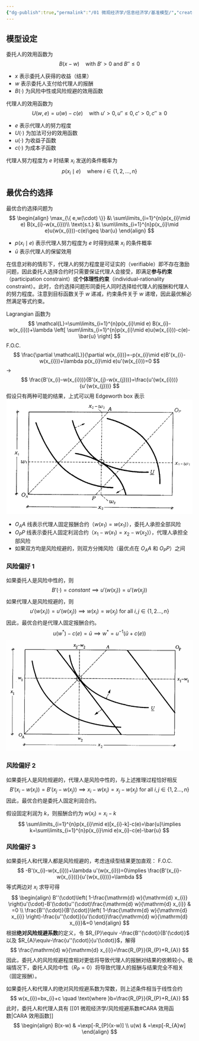 ```yaml
---
{"dg-publish":true,"permalink":"/01 微观经济学/信息经济学/基准模型/","created":"2024-06-13T18:35:32.523+08:00","updated":"2024-06-16T15:00:44.965+08:00"}
---
```



## 模型设定

委托人的效用函数为
$$
B(x-w) \quad \text{with }B'>0\text{ and }B''\leq 0
$$
- $x$ 表示委托人获得的收益（结果）
- $w$ 表示委托人支付给代理人的报酬
- $B(\cdot)$ 为风险中性或风险规避的效用函数

代理人的效用函数为
$$
U(w,e)=u(w)-c(e) \quad \text{with }u'>0,u''\leq 0,c'>0,c''\geq 0
$$
- $e$ 表示代理人的努力程度
- $U(\cdot)$ 为加法可分的效用函数
- $u(\cdot)$ 为收益子函数
- $c(\cdot)$ 为成本子函数

代理人努力程度为 $e$ 时结果 $x_{i}$ 发送的条件概率为
$$
p(x_{i}\mid e)\quad \text{where }i\in \{ 1,2,\dots,n \} 
$$

## 最优合约选择

最优合约选择问题为
$$
\begin{align}
\max_{\{ e,w(\cdot) \}} &\ \sum\limits_{i=1}^{n}p(x_{i}\mid e) B(x_{i}-w(x_{i}))\\
\text{s.t.} &\ \sum\limits_{i=1}^{n}p(x_{i}\mid e)u(w(x_{i}))-c(e)\geq \bar{u}
\end{align}
$$
- $p(x_{i}\mid e)$ 表示代理人努力程度为 $e$ 时得到结果 $x_{i}$ 的条件概率
- $\bar{u}$ 表示代理人的保留效用

在信息对称的情形下，代理人的努力程度是可证实的（verifiable）即不存在激励问题，因此委托人选择合约时只需要保证代理人会接受，即满足**参与约束**（participation constraint）或**个体理性约束**（individual-rationality constraint）。此时，合约选择问题形同委托人同时选择给代理人的报酬和代理人的努力程度。注意到目标函数关于 $w$ 递减，约束条件关于 $w$ 递增，因此最优解必然满足等式约束。

Lagrangian 函数为
$$
\mathcal{L}=\sum\limits_{i=1}^{n}p(x_{i}\mid e) B(x_{i}-w(x_{i}))+\lambda \left[ \sum\limits_{i=1}^{n}p(x_{i}\mid e)u(w(x_{i}))-c(e)-\bar{u} \right]
$$
F.O.C.
$$
\frac{\partial \mathcal{L}}{\partial w(x_{i})}=-p(x_{i}\mid e)B'(x_{i}-w(x_{i}))+\lambda p(x_{i}\mid e)u'(w(x_{i}))=0
$$
->
$$
\frac{B'(x_{i}-w(x_{i}))}{B'(x_{j}-w(x_{j}))}=\frac{u'(w(x_{i}))}{u'(w(x_{j}))}
$$
假设只有两种可能的结果，上式可以用 Edgeworth box 表示
![image.png](https://raw.githubusercontent.com/ykonut/picx-images-hosting/master/picgo/image-d31cb185513cdd46a06e86d01ff218be.png)
- $O_{A}A$ 线表示代理人固定报酬合约（$w(x_{1})=w(x_{1})$），委托人承担全部风险
- $O_{P}P$ 线表示委托人固定利润合约（$x_{1}-w(x_{1})=x_{2}-w(x_{2})$），代理人承担全部风险
- 如果双方均是风险规避的，则双方分摊风险（最优点在 $O_{A}A$ 和 $O_{P}P$）之间
### 风险偏好 1

如果委托人是风险中性的，则
$$
B'(\cdot)=constant \implies u'(w(x_{i}))=u'(w(x_{j}))
$$
如果代理人是风险规避的，则
$$
u'(w(x_{i}))=u'(w(x_{j}))\implies w(x_{i})=w(x_{j}) \text{ for all }i,j\in \{ 1,2\dots,n \}
$$
因此，最优合约是代理人固定报酬合约。
$$
u(w^*)-c(e)=\bar{u}\implies w^*=u^{-1}(\bar{u}+c(e))
$$
![image.png](https://raw.githubusercontent.com/ykonut/picx-images-hosting/master/picgo/image-d1a9a8585f3651d225da2c9d58a72a5b.png)

### 风险偏好 2

如果委托人是风险规避的，代理人是风险中性的，与上述推理过程恰好相反
$$
B'(x_{i}-w(x_{i}))=B'(x_{j}-w(x_{j}))\implies x_{i}-w(x_{i})=x_{j}-w(x_{j}) \text{ for all }i,j\in \{ 1,2\dots,n \}
$$
因此，最优合约是委托人固定利润合约。

假设固定利润为 $k$，则报酬合约为 $w(x_{i})=x_{i}-k$
$$
\sum\limits_{i=1}^{n}p(x_{i}\mid e)[x_{i}-k]-c(e)=\bar{u}\implies k=\sum\limits_{i=1}^{n}p(x_{i}\mid e)x_{i}-c(e)-\bar{u}
$$
### 风险偏好 3

如果委托人和代理人都是风险规避的，考虑连续型结果更加直观：
F.O.C.
$$
-B'(x_{i}-w(x_{i}))+\lambda u'(w(x_{i}))=0\implies \frac{B'(x_{i}-w(x_{i}))}{u'(w(x_{i}))}=\lambda
$$
等式两边对 $x_{i}$ 求导可得
$$
\begin{align}
B''(\cdot)\left( 1-\frac{\mathrm{d} w}{\mathrm{d} x_{i}}  \right)u'(\cdot)-B'(\cdot)u''(\cdot)\frac{\mathrm{d} w}{\mathrm{d} x_{i}} & =0 \\
\frac{B''(\cdot)}{B'(\cdot)}\left( 1-\frac{\mathrm{d} w}{\mathrm{d} x_{i}} \right)-\frac{u''(\cdot)}{u'(\cdot)}\frac{\mathrm{d} w}{\mathrm{d} x_{i}}&=0
\end{align}
$$
根据**绝对风险规避系数**的定义，令 $R_{P}\equiv -\frac{B''(\cdot)}{B'(\cdot)}$ 以及 $R_{A}\equiv-\frac{u''(\cdot)}{u'(\cdot)}$，解得
$$
\frac{\mathrm{d} w}{\mathrm{d} x_{i}}=\frac{R_{P}}{R_{P}+R_{A}}
$$
因此，委托人的风险规避程度相对更低将导致代理人的报酬对结果的依赖较小。极端情况下，委托人风险中性（$R_{P}=0$）将导致代理人的报酬与结果完全不相关（固定报酬）。

如果委托人和代理人的绝对风险规避系数为常数，则上述条件相当于线性合约
$$
w(x_{i})=bx_{i}+c \quad \text{where }b=\frac{R_{P}}{R_{P}+R_{A}}
$$
此时，委托人和代理人具有 [[01 微观经济学/风险规避系数#CARA 效用函数\|CARA 效用函数]]
$$
\begin{align}
B(x-w) & =\exp[-R_{P}(x-w)] \\
u(w) & =\exp[-R_{A}w]
\end{align}
$$

